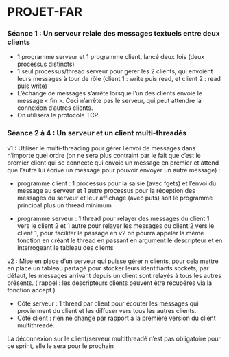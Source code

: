 # PROJET-FAR

### Séance 1 : Un serveur relaie des messages textuels entre deux clients 
- 1 programme serveur et 1 programme client, lancé deux fois (deux processus distincts)
- 1 seul processus/thread serveur pour gérer les 2 clients, qui envoient leurs messages à tour de rôle (client 1 : write puis read, et client 2 : read puis write)
- L’échange de messages s’arrête lorsque l’un des clients envoie le message « fin ». Ceci n’arrête pas le serveur, qui peut attendre la connexion d’autres clients.
- On utilisera le protocole TCP.

### Séance 2 à 4 : Un serveur et un client multi-threadés

v1 : Utiliser le multi-threading pour gérer l’envoi de messages dans n’importe quel ordre (on ne sera plus contraint par le fait que c’est le premier client qui se connecte qui envoie un message en premier et attend que l’autre lui écrive un message pour pouvoir envoyer un autre message) :

- programme client : 1 processus pour la saisie (avec fgets) et l’envoi du message au serveur 
et 1 autre processus pour la réception des messages du serveur et leur affichage (avec puts)
soit le programme principal plus un thread minimum

- programme serveur : 1 thread pour relayer des messages du client 1 vers le client 2 et 1 autre pour relayer les messages du client 2 vers le client 1, 
pour faciliter le passage en v2 on pourra appeler la même fonction en créant le thread en passant en argument le descripteur et en interrogeant le tableau des clients

v2 : Mise en place d’un serveur qui puisse gérer n clients, pour cela mettre en place un tableau partagé pour stocker leurs identifiants sockets, par défaut, les messages arrivant depuis un client sont relayés à tous les autres présents. ( rappel : les descripteurs clients peuvent être récupérés via la fonction accept )
- Côté serveur : 1  thread par client pour écouter les messages qui proviennent du client et les diffuser vers tous les autres clients. 
- Côté client : rien ne change par rapport à la première version du client multithreadé. 

La déconnexion sur le client/serveur multithreadé n’est pas obligatoire pour ce sprint, elle le sera pour le prochain

